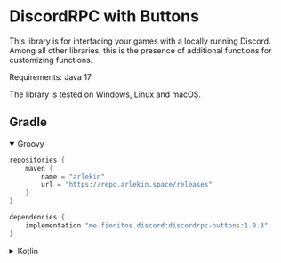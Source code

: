 # DiscordRPC with Buttons
This library is for interfacing your games with a locally running Discord. Among all other libraries, this is the presence of additional functions for customizing functions.

Requirements: Java 17

The library is tested on Windows, Linux and macOS.

## Gradle
<details open>
<summary>Groovy</summary>

```groovy
repositories {
    maven {
        name = "arlekin"
        url = "https://repo.arlekin.space/releases"
    }
}

dependencies {
    implementation "me.fionitos.discord:discordrpc-buttons:1.0.3"
}
```

</details>
<details>
<summary>Kotlin</summary>

```kotlin
repositories {
    maven {
        name = "arlekin"
        url = uri("https://repo.arlekin.space/releases")
    }
}

dependencies {
    implementation("me.fionitos.discord:discordrpc-buttons:1.0.3")
}
```

</details>
